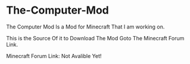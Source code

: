 # The-Computer-Mod

The Computer Mod Is a Mod for Minecraft That I am working on.

This is the Source Of it to Download The Mod Goto The Minecraft Forum Link.

Minecraft Forum Link: Not Avalible Yet!
